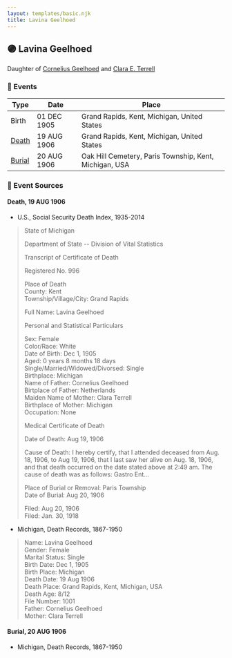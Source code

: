 ```yaml
---
layout: templates/basic.njk
title: Lavina Geelhoed
---
```

## 🟣 Lavina Geelhoed

Daughter of [Cornelius Geelhoed](/people/9/92844960) and [Clara E. Terrell](/people/6/62490094)

### 📆 Events

Type | Date | Place
------ | ------ | ------
Birth | 01 DEC 1905 | Grand Rapids, Kent, Michigan, United States
[Death](#event-f18dbaa6-0b9f-4593-91da-454458a20e3e) | 19 AUG 1906 | Grand Rapids, Kent, Michigan, United States
[Burial](#event-9d311dd3-1934-4280-af33-61e329257fbf) | 20 AUG 1906 | Oak Hill Cemetery, Paris Township, Kent, Michigan, USA

### 📰 Event Sources

#### <a id="event-f18dbaa6-0b9f-4593-91da-454458a20e3e"></a> Death, 19 AUG 1906
* U.S., Social Security Death Index, 1935-2014
>   
  > State of Michigan  
  >   
  > Department of State -- Division of Vital Statistics  
  >   
  > Transcript of Certificate of Death  
  >   
  > Registered No. 996  
  >   
  >   
  > Place of Death  
  > County: Kent  
  > Township/Village/City: Grand Rapids  
  >   
  > Full Name: Lavina Geelhoed  
  >   
  > Personal and Statistical Particulars  
  >   
  > Sex: Female  
  > Color/Race: White  
  > Date of Birth: Dec 1, 1905  
  > Aged: 0 years 8 months 18 days  
  > Single/Married/Widowed/Divorsed: Single  
  > Birthplace: Michigan  
  > Name of Father: Cornelius Geelhoed  
  > Birtplace of Father: Netherlands  
  > Maiden Name of Mother: Clara Terrell  
  > Birthplace of Mother: Michigan  
  > Occupation: None  
  >   
  >   
  > Medical Certificate of Death  
  >   
  > Date of Death: Aug 19, 1906  
  >   
  > Cause of Death: I hereby certify, that I attended deceased from Aug. 18, 1906, to Aug 19, 1906, that I last saw her alive on Aug. 18, 1906, and that death occurred on the date stated above at 2:49 am. The cause of death was as follows: Gastro Ent...  
  >   
  > Place of Burial or Removal: Paris Township  
  > Date of Burial: Aug 20, 1906  
  >   
  > Filed: Aug 20, 1906  
  > Filed: Jan. 30, 1918
* Michigan, Death Records, 1867-1950
>   
  > Name: Lavina Geelhoed  
  > Gender: Female  
  > Marital Status: Single  
  > Birth Date: Dec 1, 1905  
  > Birth Place: Michigan  
  > Death Date: 19 Aug 1906  
  > Death Place: Grand Rapids, Kent, Michigan, USA  
  > Death Age: 8/12  
  > File Number: 1001  
  > Father: Cornelius Geelhoed  
  > Mother: Clara Terrell

#### <a id="event-9d311dd3-1934-4280-af33-61e329257fbf"></a> Burial, 20 AUG 1906
* Michigan, Death Records, 1867-1950
